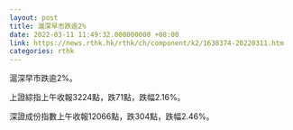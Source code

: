 ```yaml
---
layout: post
title: 滬深早市跌逾2%
date: 2022-03-11 11:49:32.000000000 +08:00
link: https://news.rthk.hk/rthk/ch/component/k2/1638374-20220311.htm
categories: rthk
---
```


滬深早市跌逾2%。

上證綜指上午收報3224點，跌71點，跌幅2.16%。

深證成份指數上午收報12066點，跌304點，跌幅2.46%。
